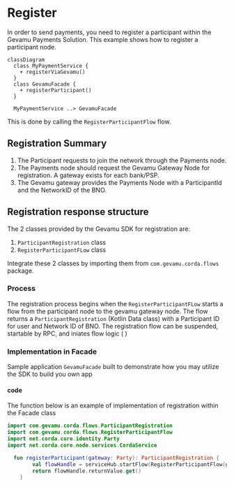# Register

In order to send payments, you need to register a participant within the Gevamu Payments Solution. This example shows how to register a participant node.

```mermaid
classDiagram
  class MyPaymentService {
    + registerViaGevamu()
  }
  class GevamuFacade {
    + registerParticipant()
  }

  MyPaymentService ..> GevamuFacade
```

This is done by calling the `RegisterParticipantFlow` flow.

## Registration Summary
1. The Participant requests to join the network through the Payments node. 
2. The Payments node should request the Gevamu Gateway Node for registration.
    A gateway exists for each bank/PSP.
3. The Gevamu gateway provides the Payments Node with a ParticipantId and the NetworkID of the BNO.

## Registration response structure

The 2 classes provided by the Gevamu SDK for registration are:
1. `ParticipantRegistration` class
2. `RegisterParticipantFLow` class

Integrate these 2 classes by importing them from `com.gevamu.corda.flows` package. 

### Process

The registration process begins when the `RegisterParticipantFLow` starts a flow from the participant node to the gevamu gateway node. 
The flow returns a `ParticipantRegistration` (Kotlin Data class) with a Participant ID for user and Network ID of BNO.
The registration flow can be suspended, startable by RPC, and iniates flow logic ( )


### Implementation in Facade 

Sample application `GevamuFacade` built to demonstrate how you may utilize the SDK to build you own app

#### code 

The function below is an example of implementation of registration within the Facade class

```kotlin
import com.gevamu.corda.flows.ParticipantRegistration
import com.gevamu.corda.flows.RegisterParticipantFlow
import net.corda.core.identity.Party
import net.corda.core.node.services.CordaService

  fun registerParticipant(gateway: Party): ParticipantRegistration {
        val flowHandle = serviceHub.startFlow(RegisterParticipantFlow(gateway))
        return flowHandle.returnValue.get()
    }

```







